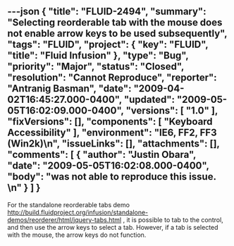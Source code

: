 ---json
{
  "title": "FLUID-2494",
  "summary": "Selecting reorderable tab with the mouse does not enable arrow keys to be used subsequently",
  "tags": "FLUID",
  "project": {
    "key": "FLUID",
    "title": "Fluid Infusion"
  },
  "type": "Bug",
  "priority": "Major",
  "status": "Closed",
  "resolution": "Cannot Reproduce",
  "reporter": "Antranig Basman",
  "date": "2009-04-02T16:45:27.000-0400",
  "updated": "2009-05-05T16:02:09.000-0400",
  "versions": [
    "1.0"
  ],
  "fixVersions": [],
  "components": [
    "Keyboard Accessibility"
  ],
  "environment": "IE6, FF2, FF3 (Win2k)\n",
  "issueLinks": [],
  "attachments": [],
  "comments": [
    {
      "author": "Justin Obara",
      "date": "2009-05-05T16:02:08.000-0400",
      "body": "was not able to reproduce this issue.&#x20;\n"
    }
  ]
}
---
For the standalone reorderable tabs demo <http://build.fluidproject.org/infusion/standalone-demos/reorderer/html/jquery-tabs.html> , it is possible to tab to the control, and then use the arrow keys to select a tab. However, if a tab is selected with the mouse, the arrow keys do not function.

        